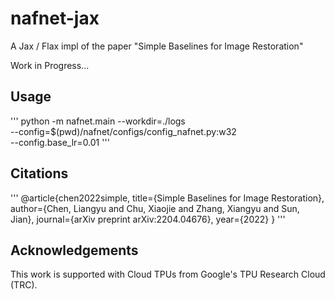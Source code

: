 # nafnet-jax

A Jax / Flax impl of the paper "Simple Baselines for Image Restoration"

Work in Progress...

## Usage

'''
python -m nafnet.main --workdir=./logs \
    --config=$(pwd)/nafnet/configs/config_nafnet.py:w32 \
    --config.base_lr=0.01
'''

## Citations

'''
@article{chen2022simple,
  title={Simple Baselines for Image Restoration},
  author={Chen, Liangyu and Chu, Xiaojie and Zhang, Xiangyu and Sun, Jian},
  journal={arXiv preprint arXiv:2204.04676},
  year={2022}
}
'''

## Acknowledgements

This work is supported with Cloud TPUs from Google's TPU Research Cloud (TRC).

